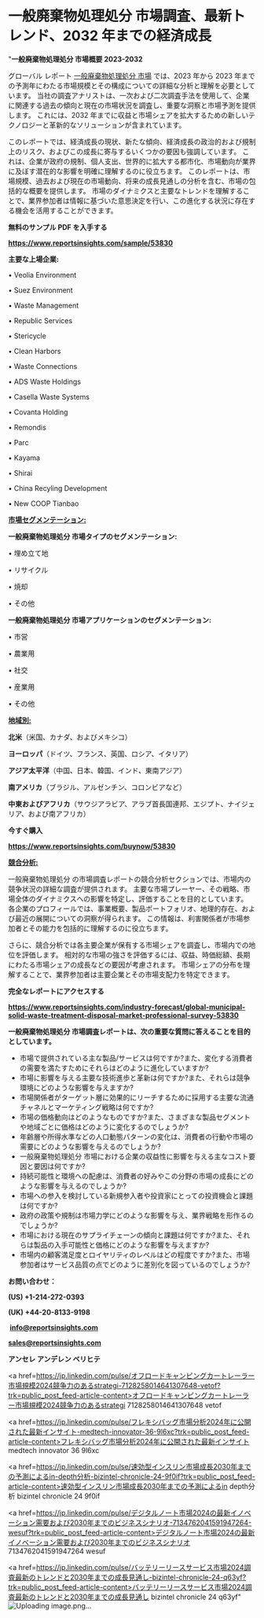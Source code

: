 # 一般廃棄物処理処分 市場調査、最新トレンド、2032 年までの経済成長

"<strong>一般廃棄物処理処分 市場概要 2023-2032</strong>

グローバル レポート <a href=https://www.reportsinsights.com/sample/53830>一般廃棄物処理処分 市場</a> では、2023 年から 2023 年までの予測年にわたる市場規模とその構成についての詳細な分析と理解を必要としています。 当社の調査アナリストは、一次および二次調査手法を使用して、企業に関連する過去の傾向と現在の市場状況を調査し、重要な洞察と市場予測を提供します。 これには、2032 年までに収益と市場シェアを拡大​​するための新しいテクノロジーと革新的なソリューションが含まれています。

このレポートでは、経済成長の現状、新たな傾向、経済成長の政治的および規制上のリスク、およびこの成長に寄与するいくつかの要因も強調しています。 これは、企業が政府の規制、個人支出、世界的に拡大する都市化、市場動向が業界に及ぼす潜在的な影響を明確に理解するのに役立ちます。 このレポートは、市場規模、過去および現在の市場動向、将来の成長見通しの分析を含む、市場の包括的な概要を提供します。 市場のダイナミクスと主要なトレンドを理解することで、業界参加者は情報に基づいた意思決定を行い、この進化する状況に存在する機会を活用することができます。

<strong><b>無料のサンプル PDF を入手する</b></strong>

<a href=https://www.reportsinsights.com/sample/53830><strong><u>https://www.reportsinsights.com/sample/53830</u></strong></a>

<strong>主要な上場企業:</strong>

• Veolia Environment

• Suez Environment

• Waste Management

• Republic Services

• Stericycle

• Clean Harbors

• Waste Connections

• ADS Waste Holdings

• Casella Waste Systems

• Covanta Holding

• Remondis

• Parc

• Kayama

• Shirai

• China Recyling Development

• New COOP Tianbao

<strong><u>市場セグメンテーション</u></strong><strong><u>:</u></strong>

<strong>一般廃棄物処理処分 市場タイプのセグメンテーション:</strong>

• 埋め立て地

• リサイクル

• 焼却

• その他

<strong>一般廃棄物処理処分 市場アプリケーションのセグメンテーション:</strong>

• 市営

• 農業用

• 社交

• 産業用

• その他

<strong><u>地域別</u></strong><strong><u>:</u></strong>

<strong>北米</strong>（米国、カナダ、およびメキシコ）

<strong>ヨーロッパ</strong>（ドイツ、フランス、英国、ロシア、イタリア）

<strong>アジア太平洋</strong>（中国、日本、韓国、インド、東南アジア）

<strong>南アメリカ</strong>（ブラジル、アルゼンチン、コロンビアなど）

<strong>中東およびアフリカ</strong>（サウジアラビア、アラブ首長国連邦、エジプト、ナイジェリア、および南アフリカ）

<strong>今すぐ購入</strong>

<a href=https://www.reportsinsights.com/buynow/53830><strong><u>https://www.reportsinsights.com/buynow/53830</u></strong></a>

<strong><u>競合分析:</u></strong>

一般廃棄物処理処分 の市場調査レポートの競合分析セクションでは、市場内の競争状況の詳細な調査が提供されます。 主要な市場プレーヤー、その戦略、市場全体のダイナミクスへの影響を特定し、評価することを目的としています。 各企業のプロフィールでは、事業概要、製品ポートフォリオ、地理的存在、および最近の展開についての洞察が得られます。 この情報は、利害関係者が市場参加者とその能力を包括的に理解するのに役立ちます。

さらに、競合分析では各主要企業が保有する市場シェアを調査し、市場内での地位を評価します。 相対的な市場の強さを評価するには、収益、時価総額、長期にわたる市場シェアの成長などの要因が考慮されます。 市場シェアの分布を理解することで、業界参加者は主要企業とその市場支配力を特定できます。

<strong>完全なレポートにアクセスする</strong>

<a href=https://www.reportsinsights.com/industry-forecast/global-municipal-solid-waste-treatment-disposal-market-professional-survey-53830><strong><u><b>https://www.reportsinsights.com/industry-forecast/global-municipal-solid-waste-treatment-disposal-market-professional-survey-53830</b></u></strong></a>

<strong><b>一般廃棄物処理処分 市場調査レポートは、次の重要な質問に答えることを目的としています。</b></strong>
<ul>
  <li>市場で提供されている主な製品/サービスは何ですか?また、変化する消費者の需要を満たすためにそれらはどのように進化していますか?</li>
  <li>市場に影響を与える主要な技術進歩と革新は何ですか?また、それらは競争環境にどのような影響を与えますか?</li>
  <li>市場関係者がターゲット層に効果的にリーチするために採用する主要な流通チャネルとマーケティング戦略は何ですか?</li>
  <li>市場の価格動向はどのようなものですか?また、さまざまな製品セグメントや地域ごとに価格はどのように変化するのでしょうか?</li>
  <li>年齢層や所得水準などの人口動態パターンの変化は、消費者の行動や市場の需要にどのような影響を与えるのでしょうか?</li>
  <li>一般廃棄物処理処分 市場における企業の収益性に影響を与える主なコスト要因と要因は何ですか?</li>
  <li>持続可能性と環境への配慮は、消費者の好みやこの分野の市場の成長にどのような影響を与えるのでしょうか?</li>
  <li>市場への参入を検討している新規参入者や投資家にとっての投資機会と課題は何ですか?</li>
  <li>政府の政策や規制は市場力学にどのような影響を与え、業界戦略を形作るのでしょうか?</li>
  <li>市場における現在のサプライチェーンの傾向と課題は何ですか?また、それらは製品の入手可能性と価格にどのような影響を与えますか?</li>
  <li>市場内の顧客満足度とロイヤリティのレベルはどの程度ですか?また、市場参加者はサービス品質の点でどのように差別化を図っているのでしょうか?</li>
</ul>
<strong>お問い合わせ：</strong>

<strong>(US) +1-214-272-0393</strong>

<strong>(UK) +44-20-8133-9198</strong>

<strong> </strong><a href=info@reportsinsights.com><strong><u>info@reportsinsights.com</u></strong></a>

<a href=sales@reportsinsights.com><strong><u>sales@reportsinsights.com</u></strong></a>

<strong>アンセレ アンデレン ベリヒテ</strong>

<a href=https://jp.linkedin.com/pulse/オフロードキャンピングカートレーラー市場規模2024競争力のあるstrategi-7128258014641307648-vetof?trk=public_post_feed-article-content>オフロードキャンピングカートレーラー市場規模2024競争力のあるstrategi 7128258014641307648 vetof</a>

<a href=https://jp.linkedin.com/pulse/フレキシバッグ市場分析2024年に公開された最新インサイト-medtech-innovator-36-9l6xc?trk=public_post_feed-article-content>フレキシバッグ市場分析2024年に公開された最新インサイト medtech innovator 36 9l6xc</a>

<a href=https://jp.linkedin.com/pulse/速効型インスリン市場成長2030年までの予測によるin-depth分析-bizintel-chronicle-24-9f0if?trk=public_post_feed-article-content>速効型インスリン市場成長2030年までの予測によるin depth分析 bizintel chronicle 24 9f0if</a>

<a href=https://jp.linkedin.com/pulse/デジタルノート市場2024の最新イノベーション需要および2030年までのビジネスシナリオ-7134762041591947264-wesuf?trk=public_post_feed-article-content>デジタルノート市場2024の最新イノベーション需要および2030年までのビジネスシナリオ 7134762041591947264 wesuf</a>

<a href=https://jp.linkedin.com/pulse/バッテリーリースサービス市場2024調査最新のトレンドと2030年までの成長見通し-bizintel-chronicle-24-q63yf?trk=public_post_feed-article-content>バッテリーリースサービス市場2024調査最新のトレンドと2030年までの成長見通し bizintel chronicle 24 q63yf</a>"
![Uploading image.png…]()
